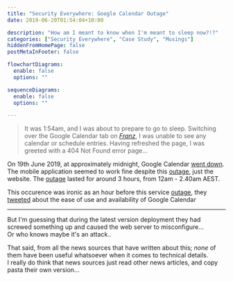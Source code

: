 ```yaml
---
title: "Security Everywhere: Google Calendar Outage"
date: 2019-06-20T01:54:04+10:00

description: "How am I meant to know when I'm meant to sleep now?!?"
categories: ["Security Everywhere", "Case Study", "Musings"]
hiddenFromHomePage: false
postMetaInFooter: false

flowchartDiagrams:
  enable: false
  options: ""

sequenceDiagrams: 
  enable: false
  options: ""

---
```


[outage]: https://www.google.com/appsstatus#hl=en&v=issue&sid=2&iid=cc21ebe3962430b2e4ae2b52e3dde98f

> It was 1:54am, and I was about to prepare to go to sleep. Switching over the Google Calendar tab on [_Franz_](https://meetfranz.com/), I was unable to see any calendar or schedule entries. Having refreshed the page, I was greeted with a 404 Not Found error page...

On 19th June 2019, at approximately midnight, Google Calendar [went down](https://www.google.com/appsstatus#hl=en&v=issue&sid=2&iid=cc21ebe3962430b2e4ae2b52e3dde98f). The mobile application seemed to work fine despite this [outage], just the website. The [outage] lasted for around 3 hours, from 12am - 2.40am AEST.

This occurence was ironic as an hour before this service [outage], they [tweeted](https://twitter.com/gsuite/status/1140967403586633728) about the ease of use and availability of Google Calendar

---

But I'm guessing that during the latest version deployment they had screwed something up and caused the web server to misconfigure...  
Or who knows maybe it's an attack..

That said, from all the news sources that have written about this; _none_ of them have been useful whatsoever when it comes to technical details.  
I really do think that news sources just read other news articles, and copy pasta their own version...

